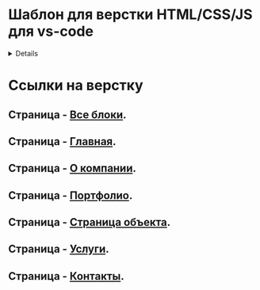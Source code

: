 # Шаблон для верстки HTML/CSS/JS для vs-code

<details>
## Возможности и принцип работы:

* Разработка отслеживается (в расширении для vs-code) - Live Server -
  https://marketplace.visualstudio.com/items?itemName=ritwickdey.LiveServer

* CSS компилируются из SCSS (с помощью расширения для vs-code) - Live Sass Compiler -
  https://marketplace.visualstudio.com/items?itemName=ritwickdey.live-sass


### Настройки Live Sass Compiler:
```bash
{
    // .css и min.css файлы в отдельную директорию
    "liveSassCompile.settings.formats": [
        {
        "format": "compressed",
        "extensionName": ".min.css",
        "savePath": "/css/"
        },
        {
        "format": "expanded",
        "extensionName": ".css",
        "savePath": "/css/"
        }
    ],

    // исключения
    "liveSassCompile.settings.excludeList": [
        "/**/node_modules/**",
        "/.vscode/**",
        "/libs/**"
    ],

    // отключение .map файлов
    "liveSassCompile.settings.generateMap": false,

    "liveSassCompile.settings.includeItems": [
        {
        "input": "~/scss/main.scss"
        }
    ],

    //автопрефиксы, -webkit- -moz-..
    "liveSassCompile.settings.autoprefix": ["> 1%", "last 2 versions"],
}
```

## Про lazyload:

Работает с помощью vanilla-lazyload,
ссылка - https://github.com/verlok/vanilla-lazyload

Примеры подключение:

```bash
<img alt="A lazy image" class="lazy" src="lazy-lowQuality.jpg" data-src="lazy.jpg" />
```

```bash
<picture>
  <source
    type="image/webp"
    data-srcset="lazy_400.webp 400w,
      lazy_800.webp 800w"
    data-sizes="100w"
  />
  <img
    alt="A lazy image"
    class="lazy"
    data-src="lazy.jpg"
    data-srcset="lazy_400.jpg 400w,
      lazy_800.jpg 800w"
    data-sizes="100w"
  />
</picture>
```

```bash
<video class="lazy" controls width="620" data-src="lazy.mp4" data-poster="lazy.jpg">
  <source type="video/mp4" data-src="lazy.mp4" />
  <source type="video/ogg" data-src="lazy.ogg" />
  <source type="video/avi" data-src="lazy.avi" />
</video>
```

## Про js:

* JavaScript разбит на модули './js/modules', которые подключаются в './js/main.js'

</details>

# Ссылки на верстку

## Страница - [Все блоки](https://eduardoalparov.github.io/cy-90/ui.html).
## Страница - [Главная](https://eduardoalparov.github.io/cy-90/).
## Страница - [О компании](https://eduardoalparov.github.io/cy-90/about.html).
## Страница - [Портфолио](https://eduardoalparov.github.io/cy-90/portfolio.html).
## Страница - [Страница объекта](https://eduardoalparov.github.io/cy-90/object.html).
## Страница - [Услуги](https://eduardoalparov.github.io/cy-90/services.html).
## Страница - [Контакты](https://eduardoalparov.github.io/cy-90/contacts.html).
